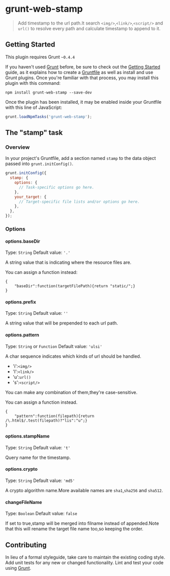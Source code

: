 # grunt-web-stamp

> Add timestamp to the url path.It search `<img/>`,`<link/>`,`<script/>` and `url()` to resolve
> every path and calculate timestamp to append to it.

## Getting Started
This plugin requires Grunt `~0.4.4`

If you haven't used [Grunt](http://gruntjs.com/) before, be sure to check out the [Getting Started](http://gruntjs.com/getting-started) guide, as it explains how to create a [Gruntfile](http://gruntjs.com/sample-gruntfile) as well as install and use Grunt plugins. Once you're familiar with that process, you may install this plugin with this command:

```shell
npm install grunt-web-stamp --save-dev
```

Once the plugin has been installed, it may be enabled inside your Gruntfile with this line of JavaScript:

```js
grunt.loadNpmTasks('grunt-web-stamp');
```

## The "stamp" task

### Overview
In your project's Gruntfile, add a section named `stamp` to the data object passed into `grunt.initConfig()`.

```js
grunt.initConfig({
  stamp: {
    options: {
      // Task-specific options go here.
    },
    your_target: {
      // Target-specific file lists and/or options go here.
    },
  },
});
```

### Options

#### options.baseDir
Type: `String`
Default value: `'.'`

A string value that is indicating where the resource files are.

You can assign a function instead:

    {
        "baseDir":function(targetFilePath){return "static/";}
    }

#### options.prefix
Type: `String`
Default value: `''`

A string value that will be prepended to each url path.

#### options.pattern
Type: `String` or `Function`
Default value: `'ulsi'`

A char sequence indicates which kinds of url should be handled.

 - 'i':`<img/>`
 - 'l':`<link/>`
 - 'u':`url()`
 - 's':`<script/>`

You can make any combination of them,they're case-sensitive.

You can assign a function instead.

    {
        "pattern":function(filepath){return /\.html$/.test(filepath)?"lis":"u";}
    }

#### options.stampName
Type: `String`
Default value: `'t'`

Query name for the timestamp.

#### options.crypto
Type: `String`
Default value: `'md5'`

A crypto algorithm name.More available names are `sha1`,`sha256` and `sha512`.

#### changeFileName
Type: `Boolean`
Default value: `false`

If set to true,stamp will be merged into filname instead of appended.Note that this will rename the target file name too,so keeping the order.

## Contributing
In lieu of a formal styleguide, take care to maintain the existing coding style. Add unit tests for any new or changed functionality. Lint and test your code using [Grunt](http://gruntjs.com/).


